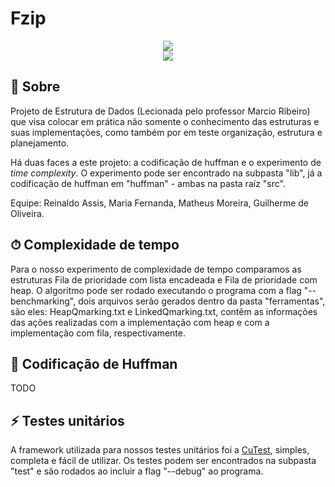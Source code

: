 # Fzip

<div align="center">
<img src="https://i.imgur.com/Uf8KKjU.jpg">
</div>

<div align="center">
<img src="https://img.shields.io/tokei/lines/github/reinaldoassis/dscodebase?color=blueviolet&style=for-the-badge">

</div>

## 📖 Sobre

Projeto de Estrutura de Dados (Lecionada pelo professor Marcio Ribeiro) que visa colocar em prática não somente o conhecimento das estruturas e suas implementações, como também por em teste organização, estrutura e planejamento.

Há duas faces a este projeto: a codificação de huffman e o experimento de _time complexity_. O experimento pode ser encontrado na subpasta "lib", já a codificação de huffman em "huffman" - ambas na pasta raíz "src".

Equipe: Reinaldo Assis, Maria Fernanda, Matheus Moreira, Guilherme de Oliveira.

## ⏱ Complexidade de tempo

Para o nosso experimento de complexidade de tempo comparamos as estruturas Fila de prioridade com lista encadeada e Fila de prioridade com heap. O algoritmo pode ser rodado executando o programa com a flag "--benchmarking", dois arquivos serão gerados dentro da pasta "ferramentas", são eles: HeapQmarking.txt e LinkedQmarking.txt, contêm as informações das ações realizadas com a implementação com heap e com a implementação com fila, respectivamente.

## 🎱 Codificação de Huffman

TODO

## ⚡️ Testes unitários

A framework utilizada para nossos testes unitários foi a [CuTest](https://github.com/ennorehling/cutest), simples, completa e fácil de utilizar. Os testes podem ser encontrados na subpasta "test" e são rodados ao incluir a flag "--debug" ao programa.
